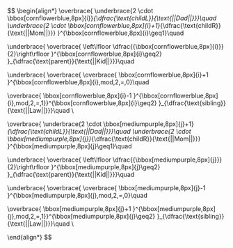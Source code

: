 
$$
\begin{align*}
  \overbrace{
   \underbrace{2  \cdot \bbox[cornflowerblue,8px]{i}}_{\dfrac{\text{childL}}{\text{||Dad||}}}\quad
   \underbrace{2  \cdot \bbox[cornflowerblue,8px]{i}+1}_{\dfrac{\text{childR}}{\text{||Mom||}}}
  }^{\bbox[cornflowerblue,8px]{i}\geq1}\quad

\underbrace{
  \overbrace{
   \left\lfloor \dfrac{{\bbox[cornflowerblue,8px]{i}}}{2}\right\rfloor
  }^{\bbox[cornflowerblue,8px]{i}\geq2}
}_{\dfrac{\text{parent}}{\text{||Kid||}}}\quad

\underbrace{
\overbrace{
  \overbrace{
   \bbox[cornflowerblue,8px]{i}+1
  }^{\bbox[cornflowerblue,8px]{i}\,mod\,2\,=\,0}\quad

  \overbrace{
   \bbox[cornflowerblue,8px]{i}-1
  }^{\bbox[cornflowerblue,8px]{i}\,mod\,2\,=\,1}}^{\bbox[cornflowerblue,8px]{i}\geq2}
}_{\dfrac{\text{sibling}}{\text{||Law||}}}\quad \\


  \overbrace{
   \underbrace{2  \cdot \bbox[mediumpurple,8px]{j}+1}_{\dfrac{\text{childL}}{\text{||Dad||}}}\quad
   \underbrace{2  \cdot \bbox[mediumpurple,8px]{j}}_{\dfrac{\text{childR}}{\text{||Mom||}}}
  }^{\bbox[mediumpurple,8px]{j}\geq1}\quad

\underbrace{
  \overbrace{
   \left\lfloor \dfrac{{\bbox[mediumpurple,8px]{j}}}{2}\right\rfloor
  }^{\bbox[mediumpurple,8px]{j}\geq2}
}_{\dfrac{\text{parent}}{\text{||Kid||}}}\quad

\underbrace{
\overbrace{
  \overbrace{
   \bbox[mediumpurple,8px]{j}-1
  }^{\bbox[mediumpurple,8px]{j}\,mod\,2\,=\,0}\quad

  \overbrace{
   \bbox[mediumpurple,8px]{j}+1
  }^{\bbox[mediumpurple,8px]{j}\,mod\,2\,=\,1}}^{\bbox[mediumpurple,8px]{j}\geq2}
}_{\dfrac{\text{sibling}}{\text{||Law||}}}\quad \\


\end{align*}
$$


